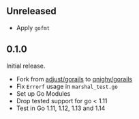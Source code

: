## Unreleased

- Apply `gofmt`

## 0.1.0

Initial release.

- Fork from [adjust/gorails](https://github.com/adjust/gorails) to [qnighy/gorails](https://github.com/qnighy/gorails)
- Fix `Errorf` usage in `marshal_test.go`
- Set up Go Modules
- Drop tested support for go < 1.11
- Test in Go 1.11, 1.12, 1.13 and 1.14
